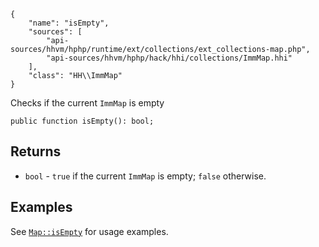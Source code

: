 ``` yamlmeta
{
    "name": "isEmpty",
    "sources": [
        "api-sources/hhvm/hphp/runtime/ext/collections/ext_collections-map.php",
        "api-sources/hhvm/hphp/hack/hhi/collections/ImmMap.hhi"
    ],
    "class": "HH\\ImmMap"
}
```




Checks if the current ` ImmMap ` is empty




``` Hack
public function isEmpty(): bool;
```




## Returns




+ ` bool ` - `` true `` if the current ``` ImmMap ``` is empty; ```` false ```` otherwise.




## Examples




See [` Map::isEmpty `](</hack/reference/class/Map/isEmpty/#examples>) for usage examples.
<!-- HHAPIDOC -->
